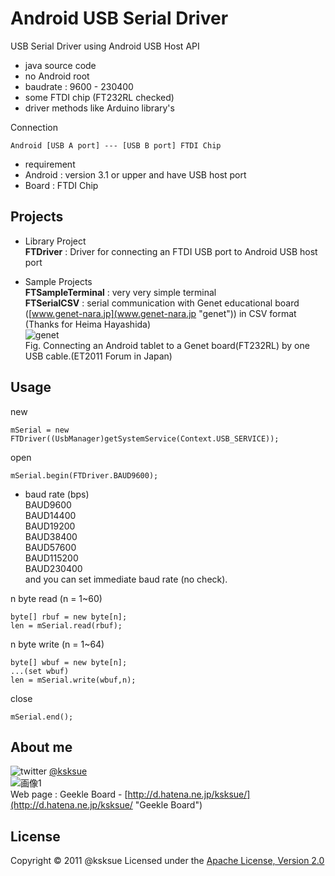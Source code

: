 Android USB Serial Driver
=====

USB Serial Driver using Android USB Host API  

- java source code
- no Android root
- baudrate : 9600 - 230400
- some FTDI chip (FT232RL checked)
- driver methods like Arduino library's

Connection

    Android [USB A port] --- [USB B port] FTDI Chip
- requirement
 - Android : version 3.1 or upper and have USB host port
 - Board : FTDI Chip

Projects
-----
- Library Project  
 **FTDriver** : Driver for connecting an FTDI USB port to Android USB host port

- Sample Projects  
 **FTSampleTerminal** : very very simple terminal  
 **FTSerialCSV** : serial communication with Genet educational board ([www.genet-nara.jp](www.genet-nara.jp "genet")) in CSV format (Thanks for Heima Hayashida)  
![genet](https://lh3.googleusercontent.com/-nj_EGL5D-nY/Tsu-OodpQJI/AAAAAAAABaY/zh6p2mhpg24/s400/DSC_0444.JPG "genet")  
Fig. Connecting an Android tablet to a Genet board(FT232RL) by one USB cable.(ET2011 Forum in Japan)  


Usage
----------------


new

    mSerial = new FTDriver((UsbManager)getSystemService(Context.USB_SERVICE));


open

    mSerial.begin(FTDriver.BAUD9600);

+   baud rate (bps)  
BAUD9600  
BAUD14400  
BAUD19200  
BAUD38400  
BAUD57600  
BAUD115200  
BAUD230400  
and you can set immediate baud rate (no check).


n byte read (n = 1~60)

    byte[] rbuf = new byte[n];
    len = mSerial.read(rbuf);


n byte write (n = 1~64)

    byte[] wbuf = new byte[n];
    ...(set wbuf)
    len = mSerial.write(wbuf,n);


close

    mSerial.end();


About me
---
![twitter](http://d.hatena.ne.jp/images/icon-twitter.png "twitter") [@ksksue](http://twitter.com/#!/ksksue "twitter @ksksue")  
![画像1](http://a1.twimg.com/profile_images/549237316/twt_bigger.jpg "icon")  
Web page : Geekle Board - [http://d.hatena.ne.jp/ksksue/](http://d.hatena.ne.jp/ksksue/ "Geekle Board")  

License
----------
Copyright &copy; 2011 @ksksue
Licensed under the [Apache License, Version 2.0][Apache]

[Apache]: http://www.apache.org/licenses/LICENSE-2.0

